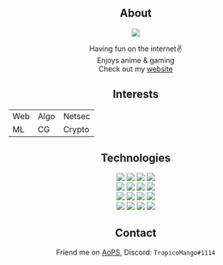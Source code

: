 <div align="center">
  <h2>About</h2>

  ![](https://komarev.com/ghpvc/?username=polarr&color=blue&label=Profile+Views&style=flat-square)

  Having fun on the internet✌️
  <br>
  Enjoys anime & gaming
  <br>
  Check out my <a href="https://polarr.github.io">website</a>
  <br>
  <h2>Interests</h2>
  <table>
    <tr>
      <td>Web</td>
      <td>Algo</td>
      <td>Netsec</td>
    </tr>
    <tr>
      <td>ML</td>
      <td>CG</td>
      <td>Crypto</td>
    </tr>
  </table>
  <h2>Technologies</h2>
  <img src="https://img.shields.io/badge/-HTML5-E34F26?logo=HTML5&logoColor=white&style=for-the-badge">
  <img src="https://img.shields.io/badge/-CSS3-1572B6?logo=CSS3&logoColor=white&style=for-the-badge">
  <img src="https://img.shields.io/badge/-Javascript-F7DF1E?logo=Javascript&logoColor=white&style=for-the-badge">
  <img src="https://img.shields.io/badge/-Python-3776AB?logo=Python&logoColor=white&style=for-the-badge">
  <br>
  <img src="https://img.shields.io/badge/-Typescript-3178C6?logo=Typescript&logoColor=white&style=for-the-badge">
  <img src="https://img.shields.io/badge/-C++-00599C?logo=cplusplus&logoColor=white&style=for-the-badge">
  <img src="https://img.shields.io/badge/-C%23-239120?logo=csharp&logoColor=white&style=for-the-badge">
  <img src="https://img.shields.io/badge/-Java-007396?logo=java&logoColor=white&style=for-the-badge">
  <br>
  <img src="https://img.shields.io/badge/-.NET-512BD4?logo=dotnet&logoColor=white&style=for-the-badge">
  <img src="https://img.shields.io/badge/-React-61DAFB?logo=react&logoColor=white&style=for-the-badge">
  <img src="https://img.shields.io/badge/-Socket.io-010101?logo=socketdotio&logoColor=white&style=for-the-badge">
  <img src="https://img.shields.io/badge/-WebGL-990000?logo=webgl&logoColor=white&style=for-the-badge">
  <br>
  <img src="https://img.shields.io/badge/-PostgreSQL-4169E1?logo=PostgresQL&logoColor=white&style=for-the-badge">
  <img src="https://img.shields.io/badge/-MongoDB-47A248?logo=MongoDB&logoColor=white&style=for-the-badge">
  <img src="https://img.shields.io/badge/-Git-F05032?logo=Git&logoColor=white&style=for-the-badge">
  <img src="https://img.shields.io/badge/-Linux-FCC624?logo=Linux&logoColor=white&style=for-the-badge"> 
  
  
  <h2>Contact</h2>
  Friend me on <a href="https://artofproblemsolving.com/community/user/polarity" target="_blank">AoPS</a>, Discord: <code>TropicoMango#1114</code>
</div>
